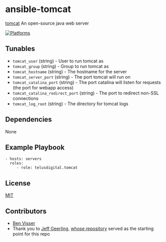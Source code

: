 # ansible-tomcat

[tomcat](https://tomcat.apache.org/index.html) An open-source java web server

[![Platforms](http://img.shields.io/badge/platforms-ubuntu-lightgrey.svg?style=flat)](#)

Tunables
--------
* `tomcat_user` (string) - User to run tomcat as 
* `tomcat_group` (string) - Group to run tomcat as
* `tomcat_hostname` (string) - The hostname for the server
* `tomcat_server_port` (string) - The port tomcat will run on
* `tomcat_catalina_port` (string) - The port catalina will listen for requests (the port for webapp access)
* `tomcat_catalina_redirect_port` (string) - The port to redirect non-SSL connections
* `tomcat_log_root` (string) - The directory for tomcat logs


Dependencies
------------
None

Example Playbook
----------------
    - hosts: servers
      roles:
         - role: telusdigital.tomcat

License
-------
[MIT](https://tldrlegal.com/license/mit-license)

Contributors
------------
* [Ben Visser](https://github.com/noqcks)
* Thank you to [Jeff Geerling](http://jeffgeerling.com/), [whose repository](https://github.com/geerlingguy/ansible-role-tomcat6) served as the starting point for this repo
